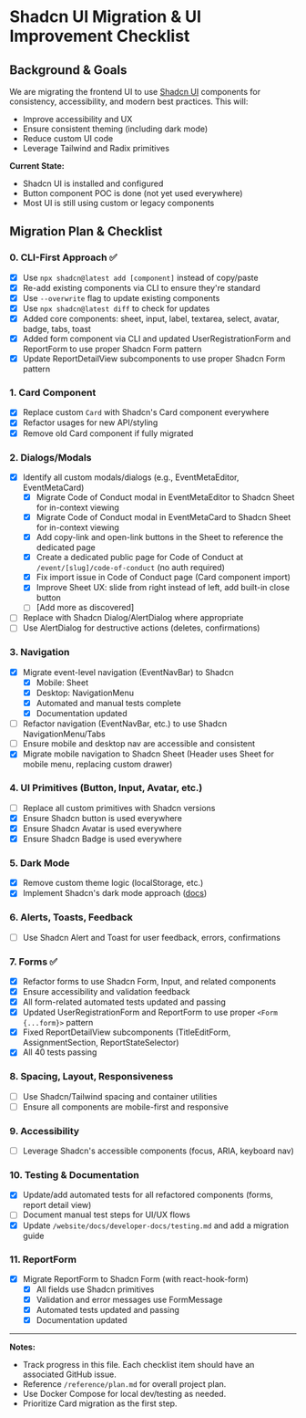 # Shadcn UI Migration & UI Improvement Checklist

## Background & Goals

We are migrating the frontend UI to use [Shadcn UI](https://ui.shadcn.com/) components for consistency, accessibility, and modern best practices. This will:
- Improve accessibility and UX
- Ensure consistent theming (including dark mode)
- Reduce custom UI code
- Leverage Tailwind and Radix primitives

**Current State:**
- Shadcn UI is installed and configured
- Button component POC is done (not yet used everywhere)
- Most UI is still using custom or legacy components

## Migration Plan & Checklist

### 0. CLI-First Approach ✅
- [x] Use `npx shadcn@latest add [component]` instead of copy/paste
- [x] Re-add existing components via CLI to ensure they're standard
- [x] Use `--overwrite` flag to update existing components
- [x] Use `npx shadcn@latest diff` to check for updates
- [x] Added core components: sheet, input, label, textarea, select, avatar, badge, tabs, toast
- [x] Added form component via CLI and updated UserRegistrationForm and ReportForm to use proper Shadcn Form pattern
- [x] Update ReportDetailView subcomponents to use proper Shadcn Form pattern

### 1. Card Component
- [x] Replace custom `Card` with Shadcn's Card component everywhere
- [x] Refactor usages for new API/styling
- [x] Remove old Card component if fully migrated

### 2. Dialogs/Modals
- [x] Identify all custom modals/dialogs (e.g., EventMetaEditor, EventMetaCard)
  - [x] Migrate Code of Conduct modal in EventMetaEditor to Shadcn Sheet for in-context viewing
  - [x] Migrate Code of Conduct modal in EventMetaCard to Shadcn Sheet for in-context viewing
  - [x] Add copy-link and open-link buttons in the Sheet to reference the dedicated page
  - [x] Create a dedicated public page for Code of Conduct at `/event/[slug]/code-of-conduct` (no auth required)
  - [x] Fix import issue in Code of Conduct page (Card component import)
  - [x] Improve Sheet UX: slide from right instead of left, add built-in close button
  - [ ] [Add more as discovered]
- [ ] Replace with Shadcn Dialog/AlertDialog where appropriate
- [ ] Use AlertDialog for destructive actions (deletes, confirmations)

### 3. Navigation
- [x] Migrate event-level navigation (EventNavBar) to Shadcn
  - [x] Mobile: Sheet
  - [x] Desktop: NavigationMenu
  - [x] Automated and manual tests complete
  - [x] Documentation updated
- [ ] Refactor navigation (EventNavBar, etc.) to use Shadcn NavigationMenu/Tabs
- [ ] Ensure mobile and desktop nav are accessible and consistent
- [x] Migrate mobile navigation to Shadcn Sheet (Header uses Sheet for mobile menu, replacing custom drawer)

### 4. UI Primitives (Button, Input, Avatar, etc.)
- [ ] Replace all custom primitives with Shadcn versions
- [x] Ensure Shadcn button is used everywhere
- [x] Ensure Shadcn Avatar is used everywhere
- [x] Ensure Shadcn Badge is used everywhere

### 5. Dark Mode
- [x] Remove custom theme logic (localStorage, etc.)
- [x] Implement Shadcn's dark mode approach ([docs](https://ui.shadcn.com/docs/dark-mode/next))

### 6. Alerts, Toasts, Feedback
- [ ] Use Shadcn Alert and Toast for user feedback, errors, confirmations

### 7. Forms ✅
- [x] Refactor forms to use Shadcn Form, Input, and related components
- [x] Ensure accessibility and validation feedback
- [x] All form-related automated tests updated and passing
- [x] Updated UserRegistrationForm and ReportForm to use proper `<Form {...form}>` pattern
- [x] Fixed ReportDetailView subcomponents (TitleEditForm, AssignmentSection, ReportStateSelector)
- [x] All 40 tests passing

### 8. Spacing, Layout, Responsiveness
- [ ] Use Shadcn/Tailwind spacing and container utilities
- [ ] Ensure all components are mobile-first and responsive

### 9. Accessibility
- [ ] Leverage Shadcn's accessible components (focus, ARIA, keyboard nav)

### 10. Testing & Documentation
- [x] Update/add automated tests for all refactored components (forms, report detail view)
- [ ] Document manual test steps for UI/UX flows
- [x] Update `/website/docs/developer-docs/testing.md` and add a migration guide

### 11. ReportForm
- [x] Migrate ReportForm to Shadcn Form (with react-hook-form)
  - [x] All fields use Shadcn primitives
  - [x] Validation and error messages use FormMessage
  - [x] Automated tests updated and passing
  - [x] Documentation updated

---

**Notes:**
- Track progress in this file. Each checklist item should have an associated GitHub issue.
- Reference `/reference/plan.md` for overall project plan.
- Use Docker Compose for local dev/testing as needed.
- Prioritize Card migration as the first step. 